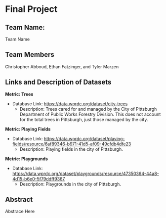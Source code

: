 # Final Project
## Team Name:
Team Name
## Team Members
Christopher Abboud, Ethan Fatzinger, and Tyler Marzen
## Links and Description of Datasets
**Metric: Trees**
* Database Link: https://data.wprdc.org/dataset/city-trees
    * Description: Trees cared for and managed by the City of Pittsburgh Department of Public Works Forestry Division. This does not account for the total trees in Pittsburgh, just those managed by the city.

**Metric: Playing Fields**
* Database Link: https://data.wprdc.org/dataset/playing-fields/resource/6af89346-b971-41d5-af09-49cfdb4dfe23
    * Description: Playing fields in the city of Pittsburgh.
    
**Metric: Playgrounds**
* Database Link: https://data.wprdc.org/dataset/playgrounds/resource/47350364-44a8-4d15-b6e0-5f79ddff9367
    * Description: Playgrounds in the city of Pittsburgh.
## Abstract
Abstrace Here
